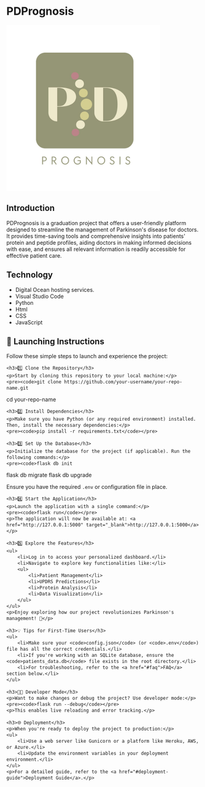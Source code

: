 # PDPrognosis

<img src="./static/PD.jpeg" width='400'>
<h2>Introduction</h1>
<p>PDPrognosis is a graduation project that offers a user-friendly platform designed to streamline the management of Parkinson's disease for doctors. It provides time-saving tools and comprehensive insights into patients' protein and peptide profiles, aiding doctors in making informed decisions with ease, and ensures all relevant information is readily accessible for effective patient care.</p>
<h2>Technology</h1> 
<ul>
<li>Digital Ocean hosting services.</li>
<li>Visual Studio Code</li>
<li>Python</li>
<li>Html</li>
<li>CSS</li>
<li>JavaScript</li>
</ul>
<section id="launching-instructions">
    <h2>🚀 Launching Instructions</h2>
    <p>Follow these simple steps to launch and experience the project:</p>

    <h3>1️⃣ Clone the Repository</h3>
    <p>Start by cloning this repository to your local machine:</p>
    <pre><code>git clone https://github.com/your-username/your-repo-name.git
cd your-repo-name</code></pre>

    <h3>2️⃣ Install Dependencies</h3>
    <p>Make sure you have Python (or any required environment) installed. Then, install the necessary dependencies:</p>
    <pre><code>pip install -r requirements.txt</code></pre>

    <h3>3️⃣ Set Up the Database</h3>
    <p>Initialize the database for the project (if applicable). Run the following commands:</p>
    <pre><code>flask db init
flask db migrate
flask db upgrade</code></pre>
    <p>Ensure you have the required <code>.env</code> or configuration file in place.</p>

    <h3>4️⃣ Start the Application</h3>
    <p>Launch the application with a single command:</p>
    <pre><code>flask run</code></pre>
    <p>The application will now be available at: <a href="http://127.0.0.1:5000" target="_blank">http://127.0.0.1:5000</a></p>

    <h3>5️⃣ Explore the Features</h3>
    <ul>
        <li>Log in to access your personalized dashboard.</li>
        <li>Navigate to explore key functionalities like:</li>
        <ul>
            <li>Patient Management</li>
            <li>UPDRS Predictions</li>
            <li>Protein Analysis</li>
            <li>Data Visualization</li>
        </ul>
    </ul>
    <p>Enjoy exploring how our project revolutionizes Parkinson's management! 🌟</p>

    <h3>💡 Tips for First-Time Users</h3>
    <ul>
        <li>Make sure your <code>config.json</code> (or <code>.env</code>) file has all the correct credentials.</li>
        <li>If you're working with an SQLite database, ensure the <code>patients_data.db</code> file exists in the root directory.</li>
        <li>For troubleshooting, refer to the <a href="#faq">FAQ</a> section below.</li>
    </ul>

    <h3>🧑‍💻 Developer Mode</h3>
    <p>Want to make changes or debug the project? Use developer mode:</p>
    <pre><code>flask run --debug</code></pre>
    <p>This enables live reloading and error tracking.</p>

    <h3>🌐 Deployment</h3>
    <p>When you're ready to deploy the project to production:</p>
    <ul>
        <li>Use a web server like Gunicorn or a platform like Heroku, AWS, or Azure.</li>
        <li>Update the environment variables in your deployment environment.</li>
    </ul>
    <p>For a detailed guide, refer to the <a href="#deployment-guide">Deployment Guide</a>.</p>
</section>

